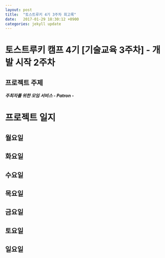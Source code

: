 ```yaml
---
layout: post
title:  "토스트루키 4기 3주차 회고록"
date:   2017-01-29 18:30:12 +0900
categories: jekyll update
---
```


# 토스트루키 캠프 4기 [기술교육 3주차] - 개발 시작 2주차

## 프로젝트 주제
 _**주최자를 위한 모임 서비스 - Patron -**_

# 프로젝트 일지

## 월요일


## 화요일


## 수요일

## 목요일


## 금요일

## 토요일

## 일요일
